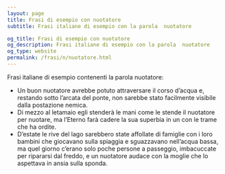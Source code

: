 ```yaml
---
layout: page
title: Frasi di esempio con nuotatore 
subtitle: Frasi italiane di esempio con la parola  nuotatore

og_title: Frasi di esempio con nuotatore 
og_description: Frasi italiane di esempio con la parola  nuotatore
og_type: website
permalink: /frasi/n/nuotatore.html
---
```


Frasi italiane di esempio contenenti la parola nuotatore:


- Un buon nuotatore avrebbe potuto attraversare il corso d’acqua e, restando sotto l’arcata del ponte, non sarebbe stato facilmente visibile dalla postazione nemica.
- Di mezzo al letamaio egli stenderà le mani come le stende il nuotatore per nuotare, ma l’Eterno farà cadere la sua superbia in un con le trame che ha ordite.
- D’estate le rive del lago sarebbero state affollate di famiglie con i loro bambini che giocavano sulla spiaggia e sguazzavano nell’acqua bassa, ma quel giorno c’erano solo poche persone a passeggio, imbacuccate per ripararsi dal freddo, e un nuotatore audace con la moglie che lo aspettava in ansia sulla sponda.
